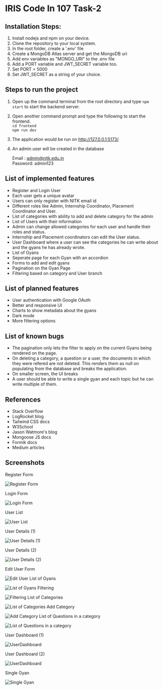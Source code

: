 # IRIS Code In 107 Task-2 

## Installation Steps:

1. Install nodejs and npm on your device.
2. Clone the repository to your local system.
3. In the root folder, create a '.env' file
4. Create a MongoDB Atlas server and get the MongoDB uri
5. Add env variables as "MONGO_URI" to the .env file
6. Add a PORT variable and JWT_SECRET variable too.
7. Set PORT = 5000
8. Set JWT_SECRET as a string of your choice.


## Steps to run the project

1. Open up the command terminal from the root directory and type `npm start` to start the backend server.

2. Open another command prompt and type the following to start the frontend.  
`cd frontend`  
`npm run dev`

3. The application would be run on http://127.0.0.1:5173/

4. An admin user will be created in the database  

    Email : admin@nitk.edu.in  
    Password: admin123

## List of implemented features

* Register and Login User
* Each user gets a unique avatar
* Users can only register with NITK email id
* Different roles like Admin, Internship Coordinator, Placement Coordinator and User.
* List of categories with ability to add and delete category for the admin
* List of Users with their information
* Admin can change allowed categories for each user and handle their roles and status.
* Internship and Placement coordinators can edit the User status.
* User Dashboard where a user can see the categories he can write about and the gyans he has already wrote.
* List of Gyans
* Seperate page for each Gyan with an accordion
* Forms to add and edit gyans
* Pagination on the Gyan Page
* Filtering based on category and User branch

## List of planned features

* User authentication with Google OAuth
* Better and responsive UI
* Charts to show metadata about the gyans
* Dark mode
* More filtering options

## List of known bugs
* The pagination only lets the filter to apply on the current Gyans being rendered on the page.
* On deleting a category, a question or a user, the documents in which they were refered are not deleted. This renders them as null on populating from the database and breaks the application.
* On smaller screen, the UI breaks
* A user should be able to write a single gyan and each topic but he can write multiple of them.

## References
* Stack Overflow
* LogRocket blog
* Tailwind CSS docs
* W3School
* Jason Watmore's blog
* Mongoose JS docs
* Formik docs
* Medium articles

## Screenshots

Register Form

![Register Form](./screenshots/1.png?raw=true "Register Form")


Login Form

![Login Form](./screenshots/3.png?raw=true "Login Form")

User List

![User List](./screenshots/5.png?raw=true "User List")

User Details (1)

![User Details (1)](./screenshots/6.png?raw=true "User Details (1)")

User Details (2)

![User Details (2)](./screenshots/7.png?raw=true "User Details (2)")

Edit User Form

![Edit User](./screenshots/8.png?raw=true "Edit User")
List of Gyans

![List of Gyans](./screenshots/9.png?raw=true "List of Gyans")
Filtering

![Filtering](./screenshots/10.png?raw=true "Filtering")
List of Categories

![List of Categories](./screenshots/11.png?raw=true "List of Categories")
Add Category

![Add Category](./screenshots/12.png?raw=true "Add Category")
List of Questions in a category

![List of Questions in a category](./screenshots/13.png?raw=true "List of Questions in a category")

User Dashboard (1)

![UserDashboard](./screenshots/14.png?raw=true "User Dashboard")

User Dashboard (2)

![UserDashboard](./screenshots/15.png?raw=true "User Dashboard")

Single Gyan

![Single Gyan](./screenshots/16.png?raw=true "Single Gyan")











